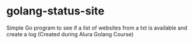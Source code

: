 # golang-status-site
Simple Go program to see if a list of websites from a txt is available and create a log (Created during Alura Golang Course)
